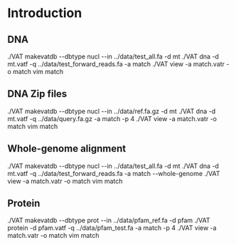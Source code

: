 # Introduction

## DNA
./VAT makevatdb --dbtype nucl --in ../data/test_all.fa -d mt
./VAT dna -d mt.vatf -q ../data/test_forward_reads.fa -a match
./VAT view -a match.vatr -o match
vim match

## DNA Zip files
./VAT makevatdb --dbtype nucl --in ../data/ref.fa.gz -d mt
./VAT dna -d mt.vatf -q ../data/query.fa.gz -a match -p 4
./VAT view -a match.vatr -o match
vim match

## Whole-genome alignment
./VAT makevatdb --dbtype nucl --in ../data/test_all.fa -d mt
./VAT dna -d mt.vatf -q ../data/test_forward_reads.fa -a match --whole-genome
./VAT view -a match.vatr -o match
vim match

## Protein
./VAT makevatdb --dbtype prot --in ../data/pfam_ref.fa -d pfam
./VAT protein -d pfam.vatf -q ../data/pfam_test.fa -a match -p 4
./VAT view -a match.vatr -o match
vim match


